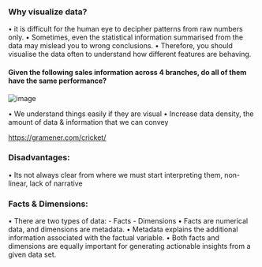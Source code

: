 ### Why visualize data?
• it is difficult for the human eye to decipher patterns from raw numbers only. 
• Sometimes, even the statistical information summarised from the data may mislead you to wrong conclusions. 
• Therefore, you should visualise the data often to understand how different features are behaving. 

#### Given the following sales information across 4 branches, do all of them have the same performance?


![image](https://user-images.githubusercontent.com/10133554/188860945-03834611-4a96-4516-821b-3cc7bef2e224.png)

• We understand things easily if they are visual
• Increase data density, the amount of data & information that we can convey

https://gramener.com/cricket/


### Disadvantages:
• Its not always clear from where we must start interpreting them, non-linear, lack of narrative 


### Facts & Dimensions:
• There are two types of data:
	- Facts
	- Dimensions
• Facts are numerical data, and dimensions are metadata. 
• Metadata explains the additional information associated with the factual variable. 
• Both facts and dimensions are equally important for generating actionable insights from a given data set. 

